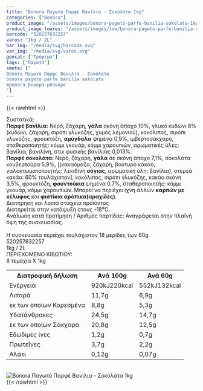 ```yaml
---
title: "Bonora Παγωτό Παρφέ Βανίλια - Σοκολάτα 1kg"
categories: ["Bonora"]
product_image: "/assets/images/bonora-pagwto-parfe-banilia-sokolata-1kg.jpg"
product_image_lowres: "/assets/images/low/bonora-pagwto-parfe-banilia-sokolata-1kg.jpg"
barcode: "520257632257"
varos: "1kg / 2L"
bar_img: "/media/svg/barcode.svg"
var_img: "/media/svg/varos.svg"
gencat: ["Τρόφιμα"]
tags: ["Παγωτά"]
smeta: ["
Bonora Παγωτο Παρφε Βανιλια - Σοκολατα
bonora pagwto parfe banilia sokolata
mponora βονορα μπονορα
"]
---
```

{{< rawhtml >}}

<div class="sload98"><div class="product"><div id="sistatika">Συστατικά:</div><div class="alltext"><b>Παρφέ βανίλια:</b> Νερό, ζάχαρη, <b>γάλα</b> σκόνη άπαχο 10%, γλυκό κυδώνι 8% (κυδώνι, ζάχαρη, σιρόπι γλυκόζης, χυμός λεμονιού), κοκόλιπος, σιρόπι γλυκόζης, φρουκτόζη, <b>αμύγδαλα</b> ψημένα 0,9%, ιμβερτοσάκχαρο, σταθεροποιητής: κόμμι γκουάρ, κόμμι χαρουπιών, αρωματικές ύλες: βανίλια, βανιλίνη, στικ φυσικής βανίλιας 0,013%.<br><b>Παρφέ σοκολάτα:</b> Νερό, ζάχαρη, <b>γάλα</b> σε σκόνη άπαχο 7,1%, σοκολάτα κουβερτούρα 5,9%, [(κακαόμαζα, ζάχαρη, βούτυρο κακάο, γαλακτωματοποιητής: λεκιθίνη <b>σόγιας</b>, αρωματική ύλη: βανίλια), στερεά κακάο: 60% τουλάχιστον], κοκόλιπος, σιρόπι γλυκόζης, κακάο σκόνη 3,5%, φρουκτόζη, <b>φουντούκια</b> ψημένα 0,7%, σταθεροποιητής: κόμμι γκουάρ, κόμμι χαρουπιών. Μπορεί να περιέχει ίχνη άλλων <b>καρπών με κέλυφος</b> και <b>φιστίκια αράπικα(αραχίδες)</b>.</div><div id="loipa">Διατήρηση και λοιπά στοιχεία προϊόντος</div><div class="alltext">Διατηρείται στην κατάψυξη στους -18⁰C.<br>Aνάλωση κατά προτίμηση / Aριθμός παρτίδας: Αναγράφεται στην πλαϊνή όψη της συσκευασίας.<br><br>H συσκευασία περιέχει τουλάχιστον 18 μερίδες των 60g.</div><div id="barcode"><div id="barimage1"></div><span id="bartext">520257632257</span></div><div id="varos"><div id="varosimage1"></div><span id="varostext">1kg / 2L</span></div><div id="kivotio">ΠΕΡΙΕΧΟΜΕΝΟ ΚΙΒΩΤΙΟΥ:<br>8 τεμάχια Χ 1kg</div><div class="tabout"><table id="diatable"><tbody><tr><th>Διατροφική δήλωση</th><th>Ανά 100g</th><th>Ανά 60g</th></tr><tr><td class="texr2">Ενέργεια</td><td class="texr">920kJ220kcal</td><td class="texr">552kJ132kcal</td></tr><tr><td class="texr2">Λιπαρά</td><td class="texr">11,7g</td><td class="texr">6,9g</td></tr><tr><td class="gray">εκ των οποίων Κορεσµένα</td><td class="gray2">8,8g</td><td class="gray2">5,3g</td></tr><tr><td class="texr2">Yδατάνθρακες</td><td class="texr">24,5g</td><td class="texr">14,7g</td></tr><tr><td class="gray">εκ των οποίων Σάκχαρα</td><td class="gray2">20,8g</td><td class="gray2">12,5g</td></tr><tr><td class="texr2">Eδώδιμες ίνες</td><td class="texr">1,2g</td><td class="texr">0,7g</td></tr><tr><td class="texr2">Πρωτεΐνες</td><td class="texr">3,7g</td><td class="texr">2,2g</td></tr><tr><td class="texr2">Αλάτι</td><td class="texr">0,12g</td><td class="texr">0,07g</td></tr></tbody></table></div><br><div class="pimg"><img alt="Bonora Παγωτό Παρφέ Βανίλια - Σοκολάτα 1kg" title="Bonora Παγωτό Παρφέ Βανίλια - Σοκολάτα 1kg" src="/assets/images/bonora-pagwto-parfe-banilia-sokolata-1kg.jpg"></div></div></div>
{{< /rawhtml >}}



